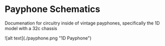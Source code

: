 # Payphone Schematics

Documenation for circuitry inside of vintage payphones, specifically the 1D model with a 32c chassis



!\[alt text](./payphone.png "1D Payphone")

